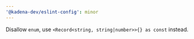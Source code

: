 ```yaml
---
'@kadena-dev/eslint-config': minor
---
```


Disallow `enum`, use `<Record<string, string|number>>{} as const` instead.
